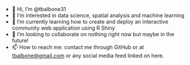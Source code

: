 - 👋 Hi, I’m @tbalbone31
- 👀 I’m interested in data science, spatial analysis and machine learning
- 🌱 I’m currently learning how to create and deploy an interactive community web application using R Shiny
- 💞️ I’m looking to collaborate on nothing right now but maybe in the future!
- 📫 How to reach me: contact me through GitHub or at tbalbone@gmail.com or any social media feed linked on here.

<!---
tbalbone31/tbalbone31 is a ✨ special ✨ repository because its `README.md` (this file) appears on your GitHub profile.
You can click the Preview link to take a look at your changes.
--->
